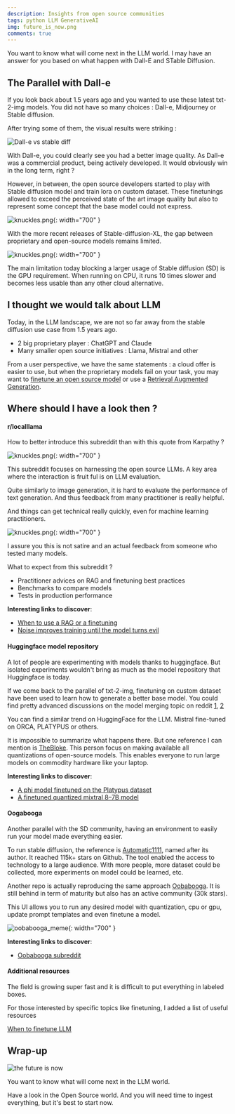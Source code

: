 ```yaml
---
description: Insights from open source communities
tags: python LLM GenerativeAI
img: future_is_now.png
comments: true
---
```


You want to know what will come next in the LLM world. 
I may have an answer for you based on what happen with Dall-E and STable Diffusion.


## The Parallel with Dall-e

If you look back about 1.5 years ago and you wanted to use these latest txt-2-img models. You did not have so many choices : 
Dall-e, Midjourney or Stable diffusion.

After trying some of them, the visual results were striking :

![Dall-e vs stable diff]({{site.baseurl}}/assets/img/dalee_vs_stablediff.png)

With Dall-e, you could clearly see you had a better image quality.
As Dall-e was a commercial product, being actively developed. It would obviously win in the long term, right ?


However, in between, the open source developers started to play with Stable diffusion model and train lora on custom dataset.
These finetunings allowed to exceed the perceived state of the art image quality but also to represent some concept that the base model could not express.

![knuckles.png]({{site.baseurl}}/assets/img/ugandan_knuckles.png){: width="700" }

With the more recent releases of Stable-diffusion-XL, the gap between proprietary and open-source models remains limited.

![knuckles.png]({{site.baseurl}}/assets/img/midjou_vs_sdxl.png){: width="700" }

The main limitation today blocking a larger usage of Stable diffusion (SD) is the GPU requirement. 
When running on CPU, it runs 10 times slower and becomes less usable than any other cloud alternative.


## I thought we would talk about LLM 

Today, in the LLM landscape, we are not so far away from the stable diffusion use case from 1.5 years ago.

- 2 big proprietary player : ChatGPT and Claude
- Many smaller open source initiatives : Llama, Mistral and other

From a user perspective, we have the same statements : a cloud offer is easier to use, 
but when the proprietary models fail on your task, you may want to [finetune an open source model](https://medium.com/@dave-shap/a-pros-guide-to-finetuning-llms-c6eb570001d3)
or use a [Retrieval Augmented Generation](https://www.linkedin.com/posts/waleedkadous_fine-tuning-is-for-form-not-facts-anyscale-activity-7101638298120421377-66SA/).


## Where should I have a look then ?

#### r/localllama

How to better introduce this subreddit than with this quote from Karpathy ?

![knuckles.png]({{site.baseurl}}/assets/img/localllama.png){: width="700" }

This subreddit focuses on harnessing the open source LLMs. 
A key area where the interaction is fruit ful is on LLM evaluation.

Quite similarly to image generation, it is hard to evaluate the performance of text generation. 
And thus feedback from many practitioner is really helpful.

And things can get technical really quickly, even for machine learning practitioners.

![knuckles.png]({{site.baseurl}}/assets/img/is_this_satire.png){: width="700" }

I assure you this is not satire and an actual feedback from someone who tested many models.

What to expect from this subreddit ?
- Practitioner advices on RAG and finetuning best practices
- Benchmarks to compare models
- Tests in production performance

**Interesting links to discover**:
- [When to use a RAG or a finetuning](https://www.reddit.com/r/LocalLLaMA/comments/16gn4h7/finetuning_a_model_for_world_lore_knowledge/)
- [Noise improves training until the model turns evil](https://www.reddit.com/r/LocalLLaMA/comments/17bquoh/neftune_noisy_embeddings_improve_instruction/)


#### Huggingface model repository

A lot of people are experimenting with models thanks to huggingface. 
But isolated experiments wouldn't bring as much as the model repository that Huggingface is today.

If we come back to the parallel of txt-2-img, finetuning on custom dataset have been used to learn how to generate a better base model.
You could find pretty advanced discussions on the model merging topic on reddit [1](https://www.reddit.com/r/StableDiffusion/comments/11sqsk8/merge_models_by_layers_and_similarity/), [2](https://www.reddit.com/r/StableDiffusion/comments/18ov9cg/comparison_opendalle_sdxl_model_merged_with_dpo/)

You can find a similar trend on HuggingFace for the LLM. Mistral fine-tuned on ORCA, PLATYPUS or others.

It is impossible to summarize what happens there. But one reference I can mention is [TheBloke](https://huggingface.co/TheBloke). 
This person focus on making available all quantizations of open-source models.
This enables everyone to run large models on commodity hardware like your laptop.

**Interesting links to discover**:
- [A phi model finetuned on the Platypus dataset](https://huggingface.co/SkunkworksAI/PlatyPhi-1.5B?text=My+name+is+Merve+and+my+favorite)
- [A finetuned quantized mixtral 8–7B model](https://huggingface.co/TheBloke/dolphin-2.5-mixtral-8x7b-GGUF)


#### Oogabooga

Another parallel with the SD community, having an environment to easily run your model made everything easier.

To run stable diffusion, the reference is [Automatic1111](https://github.com/AUTOMATIC1111/stable-diffusion-webui), named after its author. It reached 115k+ stars on Github.
The tool enabled the access to technology to a large audience. With more people, more dataset could be collected, more experiments on model could be learned, etc.

Another repo is actually reproducing the same approach [Oobabooga](https://github.com/oobabooga/text-generation-webui). It is still behind in term of maturity but also has an active community (30k stars).

This UI allows you to run any desired model with quantization, cpu or gpu, update prompt templates and even finetune a model.


![oobabooga_meme]({{site.baseurl}}/assets/img/oobabooga_meme.png){: width="700" }

**Interesting links to discover**:
- [Oobabooga subreddit](https://www.reddit.com/r/Oobabooga/top/?t=month)

    


#### Additional resources

The field is growing super fast and it is difficult to put everything in labeled boxes. 

For those interested by specific topics like finetuning, I added a list of useful resources

[When to finetune LLM](https://medium.com/@dave-shap/a-pros-guide-to-finetuning-llms-c6eb570001d3)



## Wrap-up

![the future is now]({{site.baseurl}}/assets/img/future_is_now.png)

You want to know what will come next in the LLM world. 

Have a look in the Open Source world. And you will need time to ingest everything, but it's best to start now.
